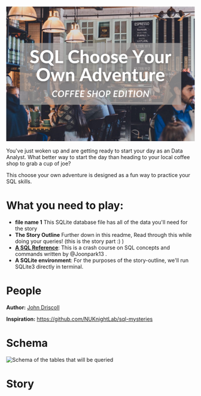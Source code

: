 ![Picture of Coffee Shop and Title](CYOA-header.png)

You've just woken up and are getting ready to start your day as an Data Analyst. What better way to start the day than heading to your local coffee shop to grab a cup of joe? 

This choose your own adventure is designed as a fun way to practice your SQL skills.

# What you need to play:
* **file name 1** This SQLite database file has all of the data you'll need for the story
* **The Story Outline** Further down in this readme, Read through this while doing your queries! (this is the story part :) )
* **[A SQL Reference](https://github.com/NUKnightLab/sql-mysteries/blob/master/reference.pdf)**: This is a crash course on SQL concepts and commands written by @Joonpark13 .
* **A SQLite environment**: For the purposes of the story-outline, we'll run SQLite3 directly in terminal.

# People
**Author:**
[John Driscoll](https://www.linkedin.com/in/john-driscoll-/)

**Inspiration:**
https://github.com/NUKnightLab/sql-mysteries

# Schema

![Schema of the tables that will be queried](schema.png)

# Story

